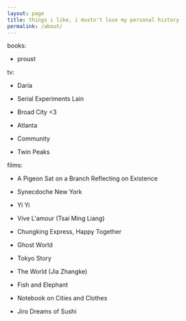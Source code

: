 ```yaml
---
layout: page
title: things i like, i mustn't lose my personal history
permalink: /about/
---
```


books:

- proust


tv:

- Daria

- Serial Experiments Lain

- Broad City <3

- Atlanta

- Community 

- Twin Peaks



films:

- A Pigeon Sat on a Branch Reflecting on Existence

- Synecdoche New York

- Yi Yi

- Vive L'amour (Tsai Ming Liang)

- Chungking Express, Happy Together

- Ghost World 

- Tokyo Story

- The World (Jia Zhangke)

- Fish and Elephant

- Notebook on Cities and Clothes

- Jiro Dreams of Sushi

